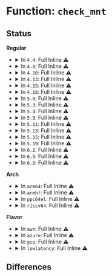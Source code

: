 # Function: <code>check_mnt</code>

## Status
<b>Regular</b>
<ul>
<li>
<details>
<summary>In <code>4.4</code>: Full Inline ⚠️</summary>

**Collision:** Unique Static

**Inline:** Full

**Transformation:** False

**Instances:**

```
In fs/namespace.c (ffffffff8122e09e)
Location: fs/namespace.c:783
Inline: True
Inline callers:
  - fs/namespace.c:do_add_mount
  - fs/namespace.c:SyS_oldumount
  - fs/namespace.c:collect_mounts
  - fs/namespace.c:do_mount
  - fs/namespace.c:do_mount
  - fs/namespace.c:do_mount
  - fs/namespace.c:SyS_pivot_root
  - fs/namespace.c:our_mnt
  - fs/namespace.c:mnt_may_suid
```
</details>
</li>
<li>
<details>
<summary>In <code>4.8</code>: Full Inline ⚠️</summary>

**Collision:** Unique Static

**Inline:** Full

**Transformation:** False

**Instances:**

```
In fs/namespace.c (ffffffff81258c2d)
Location: fs/namespace.c:783
Inline: True
Inline callers:
  - fs/namespace.c:mnt_may_suid
  - fs/namespace.c:our_mnt
  - fs/namespace.c:SyS_pivot_root
  - fs/namespace.c:do_mount
  - fs/namespace.c:do_mount
  - fs/namespace.c:do_mount
  - fs/namespace.c:do_add_mount
  - fs/namespace.c:collect_mounts
  - fs/namespace.c:SyS_oldumount
```
</details>
</li>
<li>
<details>
<summary>In <code>4.10</code>: Full Inline ⚠️</summary>

**Collision:** Unique Static

**Inline:** Full

**Transformation:** False

**Instances:**

```
In fs/namespace.c (ffffffff8126c0dd)
Location: fs/namespace.c:784
Inline: True
Inline callers:
  - fs/namespace.c:mnt_may_suid
  - fs/namespace.c:our_mnt
  - fs/namespace.c:SyS_pivot_root
  - fs/namespace.c:do_mount
  - fs/namespace.c:do_mount
  - fs/namespace.c:do_mount
  - fs/namespace.c:do_add_mount
  - fs/namespace.c:collect_mounts
  - fs/namespace.c:SyS_oldumount
```
</details>
</li>
<li>
<details>
<summary>In <code>4.13</code>: Full Inline ⚠️</summary>

**Collision:** Unique Static

**Inline:** Full

**Transformation:** False

**Instances:**

```
In fs/namespace.c (ffffffff812798bd)
Location: fs/namespace.c:785
Inline: True
Inline callers:
  - fs/namespace.c:mnt_may_suid
  - fs/namespace.c:our_mnt
  - fs/namespace.c:SyS_pivot_root
  - fs/namespace.c:do_mount
  - fs/namespace.c:do_mount
  - fs/namespace.c:do_mount
  - fs/namespace.c:do_add_mount
  - fs/namespace.c:collect_mounts
  - fs/namespace.c:SyS_oldumount
```
</details>
</li>
<li>
<details>
<summary>In <code>4.15</code>: Full Inline ⚠️</summary>

**Collision:** Unique Static

**Inline:** Full

**Transformation:** False

**Instances:**

```
In fs/namespace.c (ffffffff8129c2ee)
Location: fs/namespace.c:845
Inline: True
Inline callers:
  - fs/namespace.c:mnt_may_suid
  - fs/namespace.c:our_mnt
  - fs/namespace.c:SyS_pivot_root
  - fs/namespace.c:do_mount
  - fs/namespace.c:do_mount
  - fs/namespace.c:do_mount
  - fs/namespace.c:do_add_mount
  - fs/namespace.c:collect_mounts
  - fs/namespace.c:SyS_oldumount
  - fs/namespace.c:is_current_mnt_ns
```
</details>
</li>
<li>
<details>
<summary>In <code>4.18</code>: Full Inline ⚠️</summary>

**Collision:** Unique Static

**Inline:** Full

**Transformation:** False

**Instances:**

```
In fs/namespace.c (ffffffff812c282d)
Location: fs/namespace.c:855
Inline: True
Inline callers:
  - fs/namespace.c:mnt_may_suid
  - fs/namespace.c:our_mnt
  - fs/namespace.c:__ia32_sys_pivot_root
  - fs/namespace.c:__ia32_sys_pivot_root
  - fs/namespace.c:__x64_sys_pivot_root
  - fs/namespace.c:__x64_sys_pivot_root
  - fs/namespace.c:do_mount
  - fs/namespace.c:do_mount
  - fs/namespace.c:do_mount
  - fs/namespace.c:do_mount
  - fs/namespace.c:do_mount
  - fs/namespace.c:do_add_mount
  - fs/namespace.c:collect_mounts
  - fs/namespace.c:ksys_umount
  - fs/namespace.c:is_current_mnt_ns
```
</details>
</li>
<li>
<details>
<summary>In <code>5.0</code>: Full Inline ⚠️</summary>

**Collision:** Unique Static

**Inline:** Full

**Transformation:** False

**Instances:**

```
In fs/namespace.c (ffffffff812d7acd)
Location: fs/namespace.c:767
Inline: True
Inline callers:
  - fs/namespace.c:mnt_may_suid
  - fs/namespace.c:our_mnt
  - fs/namespace.c:__ia32_sys_pivot_root
  - fs/namespace.c:__ia32_sys_pivot_root
  - fs/namespace.c:__x64_sys_pivot_root
  - fs/namespace.c:__x64_sys_pivot_root
  - fs/namespace.c:do_mount
  - fs/namespace.c:do_mount
  - fs/namespace.c:do_mount
  - fs/namespace.c:do_mount
  - fs/namespace.c:do_mount
  - fs/namespace.c:do_mount
  - fs/namespace.c:do_add_mount
  - fs/namespace.c:collect_mounts
  - fs/namespace.c:ksys_umount
  - fs/namespace.c:is_current_mnt_ns
```
</details>
</li>
<li>
<details>
<summary>In <code>5.3</code>: Full Inline ⚠️</summary>

**Collision:** Unique Static

**Inline:** Full

**Transformation:** False

**Instances:**

```
In fs/namespace.c (ffffffff812f5fad)
Location: fs/namespace.c:775
Inline: True
Inline callers:
  - fs/namespace.c:mnt_may_suid
  - fs/namespace.c:our_mnt
  - fs/namespace.c:__ia32_sys_pivot_root
  - fs/namespace.c:__ia32_sys_pivot_root
  - fs/namespace.c:__x64_sys_pivot_root
  - fs/namespace.c:__x64_sys_pivot_root
  - fs/namespace.c:do_mount
  - fs/namespace.c:do_mount
  - fs/namespace.c:do_mount
  - fs/namespace.c:do_add_mount
  - fs/namespace.c:collect_mounts
  - fs/namespace.c:ksys_umount
  - fs/namespace.c:is_current_mnt_ns
```
</details>
</li>
<li>
<details>
<summary>In <code>5.4</code>: Full Inline ⚠️</summary>

**Collision:** Unique Static

**Inline:** Full

**Transformation:** False

**Instances:**

```
In fs/namespace.c (ffffffff81307b2d)
Location: fs/namespace.c:775
Inline: True
Inline callers:
  - fs/namespace.c:mnt_may_suid
  - fs/namespace.c:our_mnt
  - fs/namespace.c:__ia32_sys_pivot_root
  - fs/namespace.c:__ia32_sys_pivot_root
  - fs/namespace.c:__x64_sys_pivot_root
  - fs/namespace.c:__x64_sys_pivot_root
  - fs/namespace.c:do_mount
  - fs/namespace.c:do_mount
  - fs/namespace.c:do_mount
  - fs/namespace.c:do_add_mount
  - fs/namespace.c:collect_mounts
  - fs/namespace.c:ksys_umount
  - fs/namespace.c:is_current_mnt_ns
```
</details>
</li>
<li>
<details>
<summary>In <code>5.8</code>: Full Inline ⚠️</summary>

**Collision:** Unique Static

**Inline:** Full

**Transformation:** False

**Instances:**

```
In fs/namespace.c (ffffffff8134100d)
Location: fs/namespace.c:791
Inline: True
Inline callers:
  - fs/namespace.c:mnt_may_suid
  - fs/namespace.c:our_mnt
  - fs/namespace.c:__do_sys_pivot_root
  - fs/namespace.c:__do_sys_pivot_root
  - fs/namespace.c:do_mount
  - fs/namespace.c:do_add_mount
  - fs/namespace.c:do_move_mount
  - fs/namespace.c:do_move_mount
  - fs/namespace.c:do_reconfigure_mnt
  - fs/namespace.c:__do_loopback
  - fs/namespace.c:collect_mounts
  - fs/namespace.c:ksys_umount
  - fs/namespace.c:is_current_mnt_ns
```
</details>
</li>
<li>
<details>
<summary>In <code>5.11</code>: Full Inline ⚠️</summary>

**Collision:** Unique Static

**Inline:** Full

**Transformation:** False

**Instances:**

```
In fs/namespace.c (ffffffff8134d0fd)
Location: fs/namespace.c:791
Inline: True
Inline callers:
  - fs/namespace.c:mnt_may_suid
  - fs/namespace.c:our_mnt
  - fs/namespace.c:__do_sys_pivot_root
  - fs/namespace.c:__do_sys_pivot_root
  - fs/namespace.c:path_mount
  - fs/namespace.c:do_add_mount
  - fs/namespace.c:do_move_mount
  - fs/namespace.c:do_move_mount
  - fs/namespace.c:do_reconfigure_mnt
  - fs/namespace.c:__do_loopback
  - fs/namespace.c:collect_mounts
  - fs/namespace.c:path_umount
  - fs/namespace.c:is_current_mnt_ns
```
</details>
</li>
<li>
<details>
<summary>In <code>5.13</code>: Full Inline ⚠️</summary>

**Collision:** Unique Static

**Inline:** Full

**Transformation:** False

**Instances:**

```
In fs/namespace.c (ffffffff81353cdd)
Location: fs/namespace.c:805
Inline: True
Inline callers:
  - fs/namespace.c:mnt_may_suid
  - fs/namespace.c:our_mnt
  - fs/namespace.c:mount_setattr_prepare
  - fs/namespace.c:__do_sys_pivot_root
  - fs/namespace.c:__do_sys_pivot_root
  - fs/namespace.c:path_mount
  - fs/namespace.c:path_mount
  - fs/namespace.c:path_mount
  - fs/namespace.c:do_add_mount
  - fs/namespace.c:do_move_mount
  - fs/namespace.c:do_move_mount
  - fs/namespace.c:__do_loopback
  - fs/namespace.c:clone_private_mount
  - fs/namespace.c:collect_mounts
  - fs/namespace.c:path_umount
```
</details>
</li>
<li>
<details>
<summary>In <code>5.15</code>: Full Inline ⚠️</summary>

**Collision:** Unique Static

**Inline:** Full

**Transformation:** False

**Instances:**

```
In fs/namespace.c (ffffffff813a212d)
Location: fs/namespace.c:807
Inline: True
Inline callers:
  - fs/namespace.c:mnt_may_suid
  - fs/namespace.c:our_mnt
  - fs/namespace.c:mount_setattr_prepare
  - fs/namespace.c:__do_sys_pivot_root
  - fs/namespace.c:__do_sys_pivot_root
  - fs/namespace.c:path_mount
  - fs/namespace.c:path_mount
  - fs/namespace.c:path_mount
  - fs/namespace.c:do_add_mount
  - fs/namespace.c:do_move_mount
  - fs/namespace.c:do_move_mount
  - fs/namespace.c:__do_loopback
  - fs/namespace.c:clone_private_mount
  - fs/namespace.c:collect_mounts
  - fs/namespace.c:path_umount
  - fs/namespace.c:is_current_mnt_ns
```
</details>
</li>
<li>
<details>
<summary>In <code>5.19</code>: Full Inline ⚠️</summary>

**Collision:** Unique Static

**Inline:** Full

**Transformation:** False

**Instances:**

```
In fs/namespace.c (ffffffff81425bfd)
Location: fs/namespace.c:850
Inline: True
Inline callers:
  - fs/namespace.c:mnt_may_suid
  - fs/namespace.c:our_mnt
  - fs/namespace.c:__do_sys_pivot_root
  - fs/namespace.c:__do_sys_pivot_root
  - fs/namespace.c:path_mount
  - fs/namespace.c:path_mount
  - fs/namespace.c:path_mount
  - fs/namespace.c:do_add_mount
  - fs/namespace.c:do_move_mount
  - fs/namespace.c:do_move_mount
  - fs/namespace.c:__do_loopback
  - fs/namespace.c:clone_private_mount
  - fs/namespace.c:collect_mounts
  - fs/namespace.c:path_umount
```
</details>
</li>
<li>
<details>
<summary>In <code>6.2</code>: Full Inline ⚠️</summary>

**Collision:** Unique Static

**Inline:** Full

**Transformation:** False

**Instances:**

```
In fs/namespace.c (ffffffff814b240d)
Location: fs/namespace.c:961
Inline: True
Inline callers:
  - fs/namespace.c:mnt_may_suid
  - fs/namespace.c:our_mnt
  - fs/namespace.c:__do_sys_pivot_root
  - fs/namespace.c:__do_sys_pivot_root
  - fs/namespace.c:path_mount
  - fs/namespace.c:path_mount
  - fs/namespace.c:path_mount
  - fs/namespace.c:do_add_mount
  - fs/namespace.c:do_move_mount
  - fs/namespace.c:do_move_mount
  - fs/namespace.c:__do_loopback
  - fs/namespace.c:clone_private_mount
  - fs/namespace.c:collect_mounts
  - fs/namespace.c:path_umount
```
</details>
</li>
<li>
<details>
<summary>In <code>6.5</code>: Full Inline ⚠️</summary>

**Collision:** Unique Static

**Inline:** Full

**Transformation:** False

**Instances:**

```
In fs/namespace.c (ffffffff814e745d)
Location: fs/namespace.c:870
Inline: True
Inline callers:
  - fs/namespace.c:mnt_may_suid
  - fs/namespace.c:our_mnt
  - fs/namespace.c:__do_sys_pivot_root
  - fs/namespace.c:__do_sys_pivot_root
  - fs/namespace.c:path_mount
  - fs/namespace.c:path_mount
  - fs/namespace.c:path_mount
  - fs/namespace.c:do_add_mount
  - fs/namespace.c:do_move_mount
  - fs/namespace.c:do_move_mount
  - fs/namespace.c:__do_loopback
  - fs/namespace.c:clone_private_mount
  - fs/namespace.c:collect_mounts
  - fs/namespace.c:path_umount
```
</details>
</li>
<li>
<details>
<summary>In <code>6.8</code>: Full Inline ⚠️</summary>

**Collision:** Unique Static

**Inline:** Full

**Transformation:** False

**Instances:**

```
In fs/namespace.c (ffffffff8151b2ed)
Location: fs/namespace.c:858
Inline: True
Inline callers:
  - fs/namespace.c:mnt_may_suid
  - fs/namespace.c:our_mnt
  - fs/namespace.c:__do_sys_pivot_root
  - fs/namespace.c:__do_sys_pivot_root
  - fs/namespace.c:path_mount
  - fs/namespace.c:path_mount
  - fs/namespace.c:path_mount
  - fs/namespace.c:do_add_mount
  - fs/namespace.c:do_move_mount
  - fs/namespace.c:do_move_mount
  - fs/namespace.c:__do_loopback
  - fs/namespace.c:clone_private_mount
  - fs/namespace.c:collect_mounts
  - fs/namespace.c:path_umount
```
</details>
</li>
</ul>
<b>Arch</b>
<ul>
<li>
<details>
<summary>In <code>arm64</code>: Full Inline ⚠️</summary>

**Collision:** Unique Static

**Inline:** Full

**Transformation:** False

**Instances:**

```
In fs/namespace.c (ffff8000103bb020)
Location: fs/namespace.c:775
Inline: True
Inline callers:
  - fs/namespace.c:mnt_may_suid
  - fs/namespace.c:our_mnt
  - fs/namespace.c:__arm64_sys_pivot_root
  - fs/namespace.c:__arm64_sys_pivot_root
  - fs/namespace.c:do_mount
  - fs/namespace.c:do_mount
  - fs/namespace.c:do_mount
  - fs/namespace.c:do_add_mount
  - fs/namespace.c:collect_mounts
  - fs/namespace.c:ksys_umount
  - fs/namespace.c:is_current_mnt_ns
```
</details>
</li>
<li>
<details>
<summary>In <code>armhf</code>: Full Inline ⚠️</summary>

**Collision:** Unique Static

**Inline:** Full

**Transformation:** False

**Instances:**

```
In fs/namespace.c (c0598dac)
Location: fs/namespace.c:775
Inline: True
Inline callers:
  - fs/namespace.c:mnt_may_suid
  - fs/namespace.c:our_mnt
  - fs/namespace.c:__se_sys_pivot_root
  - fs/namespace.c:__se_sys_pivot_root
  - fs/namespace.c:do_mount
  - fs/namespace.c:do_mount
  - fs/namespace.c:do_mount
  - fs/namespace.c:do_add_mount
  - fs/namespace.c:do_move_mount
  - fs/namespace.c:__do_loopback
  - fs/namespace.c:collect_mounts
  - fs/namespace.c:ksys_umount
  - fs/namespace.c:is_current_mnt_ns
```
</details>
</li>
<li>
<details>
<summary>In <code>ppc64el</code>: Full Inline ⚠️</summary>

**Collision:** Unique Static

**Inline:** Full

**Transformation:** False

**Instances:**

```
In fs/namespace.c (c0000000004b89cc)
Location: fs/namespace.c:775
Inline: True
Inline callers:
  - fs/namespace.c:mnt_may_suid
  - fs/namespace.c:our_mnt
  - fs/namespace.c:__se_sys_pivot_root
  - fs/namespace.c:__se_sys_pivot_root
  - fs/namespace.c:do_mount
  - fs/namespace.c:do_mount
  - fs/namespace.c:do_mount
  - fs/namespace.c:do_add_mount
  - fs/namespace.c:collect_mounts
  - fs/namespace.c:ksys_umount
  - fs/namespace.c:is_current_mnt_ns
```
</details>
</li>
<li>
<details>
<summary>In <code>riscv64</code>: Full Inline ⚠️</summary>

**Collision:** Unique Static

**Inline:** Full

**Transformation:** False

**Instances:**

```
In fs/namespace.c (ffffffe00027d0fa)
Location: fs/namespace.c:775
Inline: True
Inline callers:
  - fs/namespace.c:mnt_may_suid
  - fs/namespace.c:our_mnt
  - fs/namespace.c:__se_sys_pivot_root
  - fs/namespace.c:__se_sys_pivot_root
  - fs/namespace.c:do_mount
  - fs/namespace.c:do_mount
  - fs/namespace.c:do_mount
  - fs/namespace.c:do_add_mount
  - fs/namespace.c:collect_mounts
  - fs/namespace.c:ksys_umount
  - fs/namespace.c:is_current_mnt_ns
```
</details>
</li>
</ul>
<b>Flavor</b>
<ul>
<li>
<details>
<summary>In <code>aws</code>: Full Inline ⚠️</summary>

**Collision:** Unique Static

**Inline:** Full

**Transformation:** False

**Instances:**

```
In fs/namespace.c (ffffffff8130010d)
Location: fs/namespace.c:775
Inline: True
Inline callers:
  - fs/namespace.c:mnt_may_suid
  - fs/namespace.c:our_mnt
  - fs/namespace.c:__ia32_sys_pivot_root
  - fs/namespace.c:__ia32_sys_pivot_root
  - fs/namespace.c:__x64_sys_pivot_root
  - fs/namespace.c:__x64_sys_pivot_root
  - fs/namespace.c:do_mount
  - fs/namespace.c:do_mount
  - fs/namespace.c:do_mount
  - fs/namespace.c:do_add_mount
  - fs/namespace.c:collect_mounts
  - fs/namespace.c:ksys_umount
  - fs/namespace.c:is_current_mnt_ns
```
</details>
</li>
<li>
<details>
<summary>In <code>azure</code>: Full Inline ⚠️</summary>

**Collision:** Unique Static

**Inline:** Full

**Transformation:** False

**Instances:**

```
In fs/namespace.c (ffffffff812f0d2d)
Location: fs/namespace.c:775
Inline: True
Inline callers:
  - fs/namespace.c:mnt_may_suid
  - fs/namespace.c:our_mnt
  - fs/namespace.c:__ia32_sys_pivot_root
  - fs/namespace.c:__ia32_sys_pivot_root
  - fs/namespace.c:__x64_sys_pivot_root
  - fs/namespace.c:__x64_sys_pivot_root
  - fs/namespace.c:do_mount
  - fs/namespace.c:do_mount
  - fs/namespace.c:do_mount
  - fs/namespace.c:do_add_mount
  - fs/namespace.c:collect_mounts
  - fs/namespace.c:ksys_umount
  - fs/namespace.c:is_current_mnt_ns
```
</details>
</li>
<li>
<details>
<summary>In <code>gcp</code>: Full Inline ⚠️</summary>

**Collision:** Unique Static

**Inline:** Full

**Transformation:** False

**Instances:**

```
In fs/namespace.c (ffffffff812fdefd)
Location: fs/namespace.c:775
Inline: True
Inline callers:
  - fs/namespace.c:mnt_may_suid
  - fs/namespace.c:our_mnt
  - fs/namespace.c:__ia32_sys_pivot_root
  - fs/namespace.c:__ia32_sys_pivot_root
  - fs/namespace.c:__x64_sys_pivot_root
  - fs/namespace.c:__x64_sys_pivot_root
  - fs/namespace.c:do_mount
  - fs/namespace.c:do_mount
  - fs/namespace.c:do_mount
  - fs/namespace.c:do_add_mount
  - fs/namespace.c:collect_mounts
  - fs/namespace.c:ksys_umount
  - fs/namespace.c:is_current_mnt_ns
```
</details>
</li>
<li>
<details>
<summary>In <code>lowlatency</code>: Full Inline ⚠️</summary>

**Collision:** Unique Static

**Inline:** Full

**Transformation:** False

**Instances:**

```
In fs/namespace.c (ffffffff8130f23d)
Location: fs/namespace.c:775
Inline: True
Inline callers:
  - fs/namespace.c:mnt_may_suid
  - fs/namespace.c:our_mnt
  - fs/namespace.c:__ia32_sys_pivot_root
  - fs/namespace.c:__ia32_sys_pivot_root
  - fs/namespace.c:__x64_sys_pivot_root
  - fs/namespace.c:__x64_sys_pivot_root
  - fs/namespace.c:do_mount
  - fs/namespace.c:do_mount
  - fs/namespace.c:do_mount
  - fs/namespace.c:do_add_mount
  - fs/namespace.c:collect_mounts
  - fs/namespace.c:ksys_umount
  - fs/namespace.c:is_current_mnt_ns
```
</details>
</li>
</ul>

## Differences
